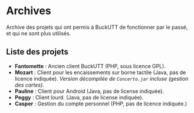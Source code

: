 # Archives

Archive des projets qui ont permis à BuckUTT de fonctionner par le passé, et qui ne sont plus utilisés.

## Liste des projets

* **Fantomette** : Ancien client BuckUTT (PHP, sous licence GPL).
* **Mozart** : Client pour les encaissements sur borne tactile (Java, pas de licence indiquée). *Version décompilée de `Concerto.jar` incluse (gestion des cartes).*
* **Pauline** : Client pour Android (Java, pas de license indiquée).
* **Peggy** : Client lourd. (Java, pas de license indiquée).
* **Casper** : Gestion du compte personnel (PHP, pas de licence indiquée.)
